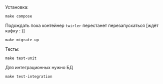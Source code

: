 Установка:
```
make compose
```
Подождать пока контейнер `twirler` перестанет перезапускаться [ждёт кафку : )]
```
make migrate-up
```

Тесты:
```
make test-unit
```
Для интеграционных нужно БД
```
make test-integration
```